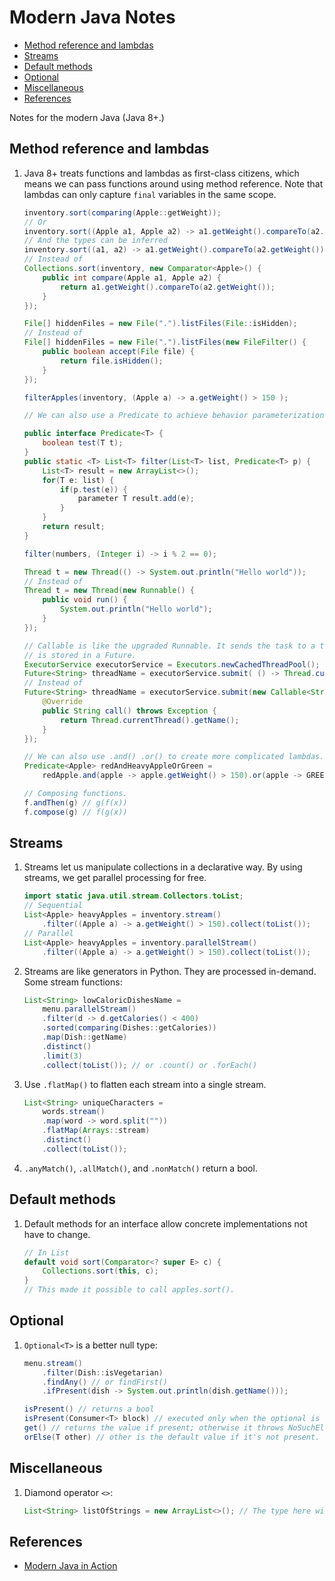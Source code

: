 # Modern Java Notes


* [Method reference and lambdas](#method-reference-and-lambdas)
* [Streams](#streams)
* [Default methods](#default-methods)
* [Optional](#optional)
* [Miscellaneous](#miscellaneous)
* [References](#references)

Notes for the modern Java (Java 8+.)

## Method reference and lambdas

1. Java 8+ treats functions and lambdas as first-class citizens, which means we can pass functions around using method reference. Note that lambdas can only capture `final` variables in the same scope.

    ```java
    inventory.sort(comparing(Apple::getWeight));
    // Or
    inventory.sort((Apple a1, Apple a2) -> a1.getWeight().compareTo(a2.getWeight()));
    // And the types can be inferred
    inventory.sort((a1, a2) -> a1.getWeight().compareTo(a2.getWeight()));
    // Instead of
    Collections.sort(inventory, new Comparator<Apple>() {
        public int compare(Apple a1, Apple a2) {
            return a1.getWeight().compareTo(a2.getWeight());
        }
    });

    File[] hiddenFiles = new File(".").listFiles(File::isHidden);
    // Instead of
    File[] hiddenFiles = new File(".").listFiles(new FileFilter() {
        public boolean accept(File file) {
            return file.isHidden();
        }
    });

    filterApples(inventory, (Apple a) -> a.getWeight() > 150 );

    // We can also use a Predicate to achieve behavior parameterization.

    public interface Predicate<T> {
        boolean test(T t);
    }
    public static <T> List<T> filter(List<T> list, Predicate<T> p) {
        List<T> result = new ArrayList<>();
        for(T e: list) {
            if(p.test(e)) {
                parameter T result.add(e);
            }
        }
        return result;
    }

    filter(numbers, (Integer i) -> i % 2 == 0);

    Thread t = new Thread(() -> System.out.println("Hello world"));
    // Instead of
    Thread t = new Thread(new Runnable() {
        public void run() {
            System.out.println("Hello world");
        }
    });

    // Callable is like the upgraded Runnable. It sends the task to a tread pool and the result
    // is stored in a Future.
    ExecutorService executorService = Executors.newCachedThreadPool();
    Future<String> threadName = executorService.submit( () -> Thread.currentThread().getName());
    // Instead of
    Future<String> threadName = executorService.submit(new Callable<String>() {
        @Override
        public String call() throws Exception {
            return Thread.currentThread().getName();
        }
    });

    // We can also use .and() .or() to create more complicated lambdas.
    Predicate<Apple> redAndHeavyAppleOrGreen =
        redApple.and(apple -> apple.getWeight() > 150).or(apple -> GREEN.equals(apple.getColor()));

    // Composing functions.
    f.andThen(g) // g(f(x))
    f.compose(g) // f(g(x))
    ```

## Streams

1. Streams let us manipulate collections in a declarative way. By using streams, we get parallel processing for free.

    ```java
    import static java.util.stream.Collectors.toList;
    // Sequential
    List<Apple> heavyApples = inventory.stream()
        .filter((Apple a) -> a.getWeight() > 150).collect(toList());
    // Parallel
    List<Apple> heavyApples = inventory.parallelStream()
        .filter((Apple a) -> a.getWeight() > 150).collect(toList());
    ```

2. Streams are like generators in Python. They are processed in-demand. Some stream functions:

    ```java
    List<String> lowCaloricDishesName =
        menu.parallelStream()
        .filter(d -> d.getCalories() < 400)
        .sorted(comparing(Dishes::getCalories))
        .map(Dish::getName)
        .distinct()
        .limit(3)
        .collect(toList()); // or .count() or .forEach()
    ```

3. Use `.flatMap()` to flatten each stream into a single stream.

    ```java
    List<String> uniqueCharacters =
        words.stream()
        .map(word -> word.split(""))
        .flatMap(Arrays::stream)
        .distinct()
        .collect(toList());
    ```

4. `.anyMatch()`, `.allMatch()`, and `.nonMatch()` return a bool.

## Default methods

1. Default methods for an interface allow concrete implementations not have to change.

    ```java
    // In List
    default void sort(Comparator<? super E> c) {
        Collections.sort(this, c);
    }
    // This made it possible to call apples.sort().
    ```

## Optional

1. `Optional<T>` is a better null type:

    ```java
    menu.stream()
        .filter(Dish::isVegetarian)
        .findAny() // or findFirst()
        .ifPresent(dish -> System.out.println(dish.getName()));

    isPresent() // returns a bool
    isPresent(Consumer<T> block) // executed only when the optional is not null
    get() // returns the value if present; otherwise it throws NoSuchElementException
    orElse(T other) // other is the default value if it's not present.
    ```

## Miscellaneous

1. Diamond operator `<>`:

    ```java
    List<String> listOfStrings = new ArrayList<>(); // The type here will be inferred.
    ```

## References

* [Modern Java in Action](https://www.goodreads.com/book/show/46213396-modern-java-in-action?from_search=true&from_srp=true&qid=Sqwlop5UTf&rank=1)

